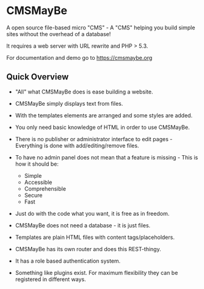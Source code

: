 CMSMayBe
========
A open source file-based micro "CMS" - A "CMS" helping you build simple sites without 
the overhead of a database!

It requires a web server with URL rewrite and PHP > 5.3. 

For documentation and demo go to <https://cmsmaybe.org>

Quick Overview
--------------
- "All" what CMSMayBe does is ease building a website.
- CMSMayBe simply displays text from files.
- With the templates elements are arranged and some styles are added.
- You only need basic knowledge of HTML in order to use CMSMayBe.
- There is no publisher or administrator interface to edit pages - Everything is done with add/editing/remove files.
- To have no admin panel does not mean that a feature is missing - This is how it should be:
  *  Simple
  *  Accessible
  *  Comprehensible
  *  Secure
  *  Fast

- Just do with the code what you want, it is free as in freedom.
- CMSMayBe does not need a database - it is just files.
- Templates are plain HTML files with content tags/placeholders.
- CMSMayBe has its own router and does this REST-thingy.
- It has a role based authentication system.
- Something like plugins exist. For maximum flexibility they can be registered in different ways.

